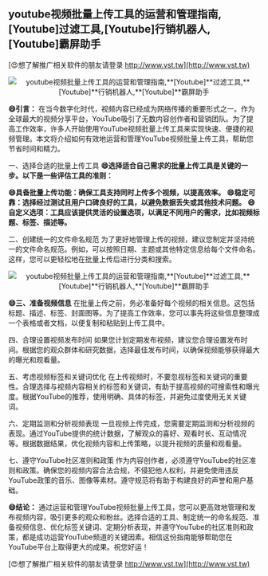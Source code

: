 ## **youtube视频批量上传工具的运营和管理指南,**[Youtube]**过滤工具,**[Youtube]**行销机器人,**[Youtube]**霸屏助手**

[😍想了解推广相关软件的朋友请登录 http://www.vst.tw](http://www.vst.tw)

 <center><img src="https://vst.tw/MP4/tuiguang/png/3.png" alt="youtube视频批量上传工具的运营和管理指南,**[Youtube]**过滤工具,**[Youtube]**行销机器人,**[Youtube]**霸屏助手"></center>

**😄引言：**
在当今数字化时代，视频内容已经成为网络传播的重要形式之一。作为全球最大的视频分享平台，YouTube吸引了无数内容创作者和营销团队。为了提高工作效率，许多人开始使用YouTube视频批量上传工具来实现快速、便捷的视频管理。本文将介绍如何有效地运营和管理YouTube视频批量上传工具，帮助您节省时间和精力。

一、选择合适的批量上传工具
**😄选择适合自己需求的批量上传工具是关键的一步。以下是一些评估工具的准则：**

**😄具备批量上传功能：确保工具支持同时上传多个视频，以提高效率。**
**😄稳定可靠：选择经过测试且用户口碑良好的工具，以避免数据丢失或其他技术问题。**
**😄自定义选项：工具应该提供灵活的设置选项，以满足不同用户的需求，比如视频标题、标签、描述等。**

二、创建统一的文件命名规范
为了更好地管理上传的视频，建议您制定并坚持统一的文件命名规范。例如，可以按照日期、主题或其他特定信息给每个文件命名。这样，您可以更轻松地在批量上传后进行分类和搜索。

 <center><img src="https://vst.tw/MP4/tuiguang/png/2.png" alt="youtube视频批量上传工具的运营和管理指南,**[Youtube]**过滤工具,**[Youtube]**行销机器人,**[Youtube]**霸屏助手"></center>

**😄三、准备视频信息**
在批量上传之前，务必准备好每个视频的相关信息。这包括标题、描述、标签、封面图等。为了提高工作效率，您可以事先将这些信息整理成一个表格或者文档，以便复制和粘贴到上传工具中。

四、合理设置视频发布时间
如果您计划定期发布视频，建议您合理设置发布时间。根据您的观众群体和研究数据，选择最佳发布时间，以确保视频能够获得最大的曝光和观看量。

五、考虑视频标签和关键词优化
在上传视频时，不要忽视标签和关键词的重要性。合理选择与视频内容相关的标签和关键词，有助于提高视频的可搜索性和曝光度。根据YouTube的推荐，使用明确、具体的标签，并避免过度使用无关关键词。

六、定期监测和分析视频表现
一旦视频上传完成，您需要定期监测和分析视频的表现。通过YouTube提供的统计数据，了解观众的喜好、观看时长、互动情况等。根据数据结果，优化视频内容和上传策略，以提升视频的质量和观看量。

七、遵守YouTube社区准则和政策
作为内容创作者，必须遵守YouTube的社区准则和政策。确保您的视频内容合法合规，不侵犯他人权利，并避免使用违反YouTube政策的音乐、图像等素材。遵守规范将有助于构建良好的声誉和用户基础。

**😄结论：**
通过运营和管理YouTube视频批量上传工具，您可以更高效地管理和发布视频内容，吸引更多的观众和粉丝。选择合适的工具、制定统一的命名规范、准备视频信息、优化标签关键词、定期分析表现，并遵守YouTube的社区准则和政策，都是成功运营YouTube频道的关键因素。相信这份指南能够帮助您在YouTube平台上取得更大的成果。祝您好运！

[😍想了解推广相关软件的朋友请登录 http://www.vst.tw](http://www.vst.tw)



